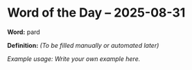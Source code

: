 # Word of the Day – 2025-08-31

**Word:** pard

**Definition:** _(To be filled manually or automated later)_

*Example usage:* _Write your own example here._

